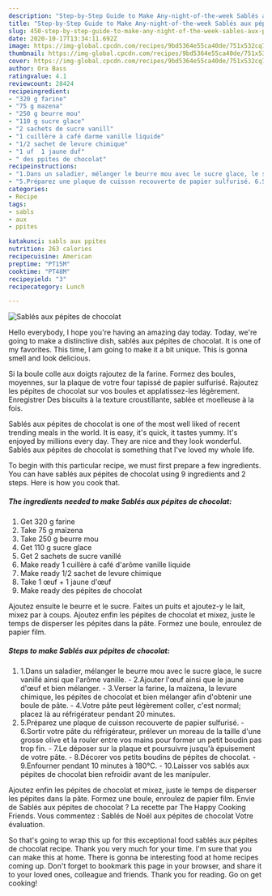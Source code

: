 ```yaml
---
description: "Step-by-Step Guide to Make Any-night-of-the-week Sablés aux pépites de chocolat"
title: "Step-by-Step Guide to Make Any-night-of-the-week Sablés aux pépites de chocolat"
slug: 450-step-by-step-guide-to-make-any-night-of-the-week-sables-aux-pepites-de-chocolat
date: 2020-10-17T13:34:11.692Z
image: https://img-global.cpcdn.com/recipes/9bd5364e55ca40de/751x532cq70/sables-aux-pepites-de-chocolat-photo-principale-de-la-recette.jpg
thumbnail: https://img-global.cpcdn.com/recipes/9bd5364e55ca40de/751x532cq70/sables-aux-pepites-de-chocolat-photo-principale-de-la-recette.jpg
cover: https://img-global.cpcdn.com/recipes/9bd5364e55ca40de/751x532cq70/sables-aux-pepites-de-chocolat-photo-principale-de-la-recette.jpg
author: Ora Bass
ratingvalue: 4.1
reviewcount: 28424
recipeingredient:
- "320 g farine"
- "75 g mazena"
- "250 g beurre mou"
- "110 g sucre glace"
- "2 sachets de sucre vanill"
- "1 cuillère à café darme vanille liquide"
- "1/2 sachet de levure chimique"
- "1 uf  1 jaune duf"
- " des ppites de chocolat"
recipeinstructions:
- "1.Dans un saladier, mélanger le beurre mou avec le sucre glace, le sucre vanillé ainsi que l&#39;arôme vanille. 2.Ajouter l&#39;œuf ainsi que le jaune d&#39;œuf et bien mélanger. 3.Verser la farine, la maïzena, la levure chimique, les pépites de chocolat et bien mélanger afin d&#39;obtenir une boule de pâte. 4.Votre pâte peut légèrement coller, c&#39;est normal; placez là au réfrigérateur pendant 20 minutes."
- "5.Préparez une plaque de cuisson recouverte de papier sulfurisé. 6.Sortir votre pâte du réfrigérateur, prélever un moreau de la taille d&#39;une grosse olive et la rouler entre vos mains pour former un petit boudin pas trop fin. 7.Le déposer sur la plaque et poursuivre jusqu&#39;à épuisement de votre pâte. 8.Décorer vos petits boudins de pépites de chocolat. 9.Enfourner pendant 10 minutes à 180°C. 10.Laisser vos sablés aux pépites de chocolat bien refroidir avant de les manipuler."
categories:
- Recipe
tags:
- sabls
- aux
- ppites

katakunci: sabls aux ppites 
nutrition: 263 calories
recipecuisine: American
preptime: "PT15M"
cooktime: "PT48M"
recipeyield: "3"
recipecategory: Lunch

---
```



![Sablés aux pépites de chocolat](https://img-global.cpcdn.com/recipes/9bd5364e55ca40de/751x532cq70/sables-aux-pepites-de-chocolat-photo-principale-de-la-recette.jpg)

Hello everybody, I hope you're having an amazing day today. Today, we're going to make a distinctive dish, sablés aux pépites de chocolat. It is one of my favorites. This time, I am going to make it a bit unique. This is gonna smell and look delicious.

Si la boule colle aux doigts rajoutez de la farine. Formez des boules, moyennes, sur la plaque de votre four tapissé de papier sulfurisé. Rajoutez les pépites de chocolat sur vos boules et applatissez-les légèrement. Enregistrer Des biscuits à la texture croustillante, sablée et moelleuse à la fois.

Sablés aux pépites de chocolat is one of the most well liked of recent trending meals in the world. It is easy, it's quick, it tastes yummy. It's enjoyed by millions every day. They are nice and they look wonderful. Sablés aux pépites de chocolat is something that I've loved my whole life.


To begin with this particular recipe, we must first prepare a few ingredients. You can have sablés aux pépites de chocolat using 9 ingredients and 2 steps. Here is how you cook that.

<!--inarticleads1-->

##### The ingredients needed to make Sablés aux pépites de chocolat:

1. Get 320 g farine
1. Take 75 g maïzena
1. Take 250 g beurre mou
1. Get 110 g sucre glace
1. Get 2 sachets de sucre vanillé
1. Make ready 1 cuillère à café d&#39;arôme vanille liquide
1. Make ready 1/2 sachet de levure chimique
1. Take 1 œuf + 1 jaune d&#39;œuf
1. Make ready  des pépites de chocolat


Ajoutez ensuite le beurre et le sucre. Faites un puits et ajoutez-y le lait, mixez par à coups. Ajoutez enfin les pépites de chocolat et mixez, juste le temps de disperser les pépites dans la pâte. Formez une boule, enroulez de papier film. 

<!--inarticleads2-->

##### Steps to make Sablés aux pépites de chocolat:

1. 1.Dans un saladier, mélanger le beurre mou avec le sucre glace, le sucre vanillé ainsi que l&#39;arôme vanille. - 2.Ajouter l&#39;œuf ainsi que le jaune d&#39;œuf et bien mélanger. - 3.Verser la farine, la maïzena, la levure chimique, les pépites de chocolat et bien mélanger afin d&#39;obtenir une boule de pâte. - 4.Votre pâte peut légèrement coller, c&#39;est normal; placez là au réfrigérateur pendant 20 minutes.
1. 5.Préparez une plaque de cuisson recouverte de papier sulfurisé. - 6.Sortir votre pâte du réfrigérateur, prélever un moreau de la taille d&#39;une grosse olive et la rouler entre vos mains pour former un petit boudin pas trop fin. - 7.Le déposer sur la plaque et poursuivre jusqu&#39;à épuisement de votre pâte. - 8.Décorer vos petits boudins de pépites de chocolat. - 9.Enfourner pendant 10 minutes à 180°C. - 10.Laisser vos sablés aux pépites de chocolat bien refroidir avant de les manipuler.


Ajoutez enfin les pépites de chocolat et mixez, juste le temps de disperser les pépites dans la pâte. Formez une boule, enroulez de papier film. Envie de Sablés aux pépites de chocolat ? La recette par The Happy Cooking Friends. Vous commentez : Sablés de Noël aux pépites de chocolat Votre évaluation. 

So that's going to wrap this up for this exceptional food sablés aux pépites de chocolat recipe. Thank you very much for your time. I'm sure that you can make this at home. There is gonna be interesting food at home recipes coming up. Don't forget to bookmark this page in your browser, and share it to your loved ones, colleague and friends. Thank you for reading. Go on get cooking!

